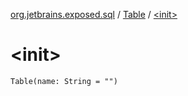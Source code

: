 [org.jetbrains.exposed.sql](../index.md) / [Table](index.md) / [&lt;init&gt;](.)

# &lt;init&gt;

`Table(name: String = "")`